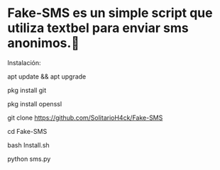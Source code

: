 # Fake-SMS es un simple script que utiliza textbel para enviar sms anonimos.👻

Instalación:

apt update && apt upgrade

pkg install git

pkg install openssl

git clone https://github.com/SolitarioH4ck/Fake-SMS

cd Fake-SMS

bash Install.sh

python sms.py
